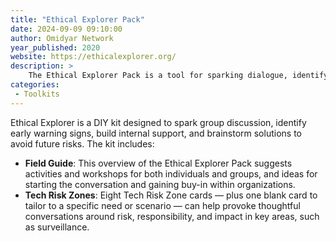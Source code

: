 ```yaml
---
title: "Ethical Explorer Pack"
date: 2024-09-09 09:10:00
author: Omidyar Network
year_published: 2020
website: https://ethicalexplorer.org/
description: >
    The Ethical Explorer Pack is a tool for sparking dialogue, identifying early warning signs, and brainstorming positive solutions.
categories:
 - Toolkits
---
```


Ethical Explorer is a DIY kit designed to spark group discussion, identify early warning signs, build internal support, and brainstorm solutions to avoid future risks. The kit includes:

- **Field Guide**: This overview of the Ethical Explorer Pack suggests activities and workshops for both individuals and groups, and ideas for starting the conversation and gaining buy-in within organizations.
- **Tech Risk Zones**: Eight Tech Risk Zone cards — plus one blank card to tailor to a specific need or scenario — can help provoke thoughtful conversations around risk, responsibility, and impact in key areas, such as surveillance.